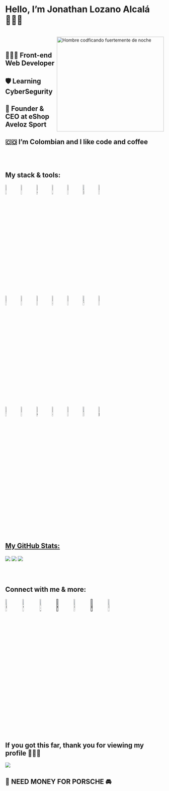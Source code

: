 <div>
  <h1>Hello, I’m Jonathan Lozano Alcalá 🙋🏻‍♂️</h1>
  <br>
  <div>
  <img align="right" height="300px" alt="Hombre codficando fuertemente de noche" width="340px" src="https://user-images.githubusercontent.com/89788120/167628634-549d2bdd-609e-4275-85af-1e1974da64ca.gif"/>
  <br>
  </div>
  <h2>👨🏻‍💻 Front-end Web Developer</h2>
  <h2>🛡 Learning CyberSegurity</h2>
  <h2>🛒 Founder & CEO at eShop Aveloz Sport</h2>
  <h2>🇨🇴 I’m Colombian and I like code and coffee</h2>  
</div>
<br>
<br>
<div>
  <h2>My stack & tools:</h2>
  <p>
  <code><img width="9%" src="https://img.icons8.com/?size=100&id=108784&format=png&color=000000" alt=" Javascript "></code>
  <code><img width="9%" src="https://img.icons8.com/?size=100&id=20909&format=png&color=000000" alt=" HTML "></code>
  <code><img width="9%" src="https://img.icons8.com/?size=100&id=21278&format=png&color=000000" alt=" CSS "></code>
  <code><img width="9%" src="https://img.icons8.com/?size=100&id=71257&format=png&color=000000" alt=" Angular "></code>
  <code><img width="9%" src="https://img.icons8.com/?size=100&id=g9mmSxx3SwAI&format=png&color=000000" alt=" Bootstrap "></code>
  <code><img width="9%" src="https://img.icons8.com/?size=100&id=hsPbhkOH4FMe&format=png&color=000000" alt=" Node JS "></code>
  <code><img width="9%" src="https://img.icons8.com/?size=100&id=QSjnrUKYMnxO&format=png&color=000000" alt=" SQL "></code>
  <br>
  <code><img width="9%" src="https://img.icons8.com/?size=100&id=20906&format=png&color=000000" alt=" Terminal Git "></code>
  <code><img width="9%" src="https://img.icons8.com/?size=100&id=62856&format=png&color=000000" alt=" GitHub "></code>
  <code><img width="9%" src="https://img.icons8.com/?size=100&id=zfHRZ6i1Wg0U&format=png&color=000000" alt=" Figma "></code>
  <code><img width="9%" src="https://img.icons8.com/?size=100&id=pE97I4t7Il9M&format=png&color=000000" alt=" Google meet "></code>
  <code><img width="9%" src="https://img.icons8.com/?size=100&id=kikR2jIn6485&format=png&color=000000" alt=" Slack "></code>
  <code><img width="9%" src="https://img.icons8.com/?size=100&id=e57Y1CnsOasB&format=png&color=000000" alt=" Video Edit "></code>
  <code><img width="9%" src="https://img.icons8.com/?size=100&id=13677&format=png&color=000000" alt=" Photoshop "></code>  
  <br>
  <code><img width="9%" src="https://img.icons8.com/?size=100&id=9OGIyU8hrxW5&format=png&color=000000" alt=" Visual Studio Code "></code>
  <code><img width="9%" src="https://img.icons8.com/?size=100&id=6yIWVyFTE0no&format=png&color=000000" alt=" Google Sheets "></code>
  <code><img width="9%" src="https://img.icons8.com/?size=100&id=avtI03bQMwX3&format=png&color=000000" alt=" Google Analytics "></code>
  <code><img width="9%" src="https://img.icons8.com/?size=100&id=ui4CTPMMDCFh&format=png&color=000000" alt=" Google Ads "></code>
  <code><img width="9%" src="https://img.icons8.com/?size=100&id=PvvcWRWxRKSR&format=png&color=000000" alt=" meta Ads "></code>
  <code><img width="9%" src="https://img.icons8.com/?size=100&id=13611&format=png&color=000000" alt=" Pagos PayPal "></code>
  <code><img width="9%" src="https://img.icons8.com/?size=100&id=nTLVtpxsNPaz&format=png&color=000000" alt=" Mercadopago "></code>
  </p>
</div>
<br>
<br>
<div>
  <h2 align="left"><u>My GitHub Stats:</u></h2>
  <img align="center" src="https://github-readme-stats.vercel.app/api/top-langs/?username=JonathanLozanoA&layout=compact&theme=github_dark&langs_count=10&exclude_repo=kasweb">
  <img align="center" src="https://github-readme-stats.vercel.app/api?username=JonathanLozanoA&count_private=true&show_icons=trueline_height=21&theme=github_dark">	
  <img align="center" src="https://github-readme-streak-stats.herokuapp.com/?user=JonathanLozanoA&theme=holi-theme">
  </p>
</div>
<br>
<br>
<div>
  <h2>Connect with me & more:</h2>
  <p>
  <code><a href="https://www.linkedin.com/in/jonathan-lozano-alcal%C3%A1-775780281/"><img width="10%" src="https://img.icons8.com/?size=100&id=60ZV_wYC0BM2&format=png&color=000000" alt=" LinkedIn "/></a></code>
  <code><a href="https://dev.to/jonathanlozanoalcala"><img width="10%" src="https://img.icons8.com/?size=100&id=n98knU41v5Aq&format=png&color=000000" alt=" Comunidad DEV "/></a></code>
  <code><a href="https://www.instagram.com/jonathan.lozanoa/"><img width="10%" src="https://img.icons8.com/?size=100&id=80593&format=png&color=000000" alt=" Instagram "/></a></code>
  <code><a href=""><img width="10%" src="https://img.icons8.com/?size=100&id=80462&format=png&color=000000" alt=" GitHub pages "/></a></code>
  <code><a href="https://platzi.com/p/JonathanLozanoA/"><img width="10%" src="https://img.icons8.com/?size=100&id=FgMs84V9yrMV&format=png&color=000000" alt=" Platzi Academy "/></a></code>
  <code><a href=""><img width="10%" src="https://img.icons8.com/?size=100&id=OUPsEPLKIebZ&format=png&color=000000" alt=" HakerRank "/></a></code>
  <code><a href="https://ko-fi.com/jonathanlozanoa"><img width="10%" href="https://ko-fi.com/jonathanlozanoa" src="https://img.icons8.com/?size=100&id=iFKcwyDenGIe&format=png&color=000000"  alt=" ko-fi "/></a></code>
  </p>
</div>
<br>
<div>
  <h2>If you got this far, thank you for viewing my profile 👔🤝🏼</h2>
  <img src="https://profile-counter.glitch.me/JonathanLozanoA/count.svg">
</div>
 <h2>🙏 NEED MONEY FOR PORSCHE 🚘</h2>

